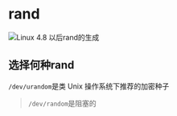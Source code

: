# rand
![Linux 4.8 以后rand的生成](https://img.linux.net.cn/data/attachment/album/201905/05/114906auiuoy8j6ji76m6i.png)

## 选择何种rand
`/dev/urandom`是类 Unix 操作系统下推荐的加密种子

> `/dev/random`是阻塞的